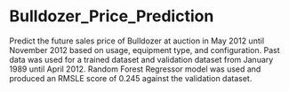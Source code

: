 # Bulldozer_Price_Prediction
Predict the future sales price of Bulldozer at auction in May 2012 until November 2012 based on usage, equipment type, and configuration. Past data was used for a trained dataset and validation dataset from January 1989 until April 2012. Random Forest Regressor model was used and produced an RMSLE score of 0.245 against the validation dataset.
